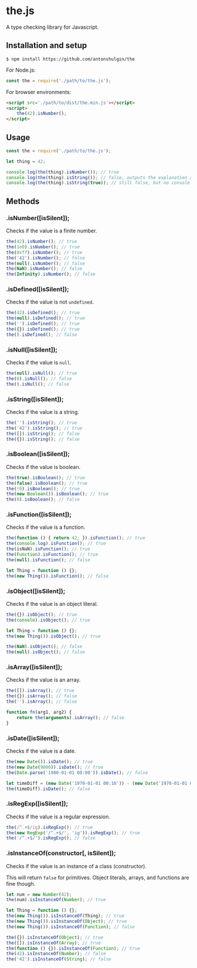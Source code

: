 # the.js

A type checking library for Javascript.

## Installation and setup

```shell
$ npm install https://github.com/antonshulgin/the
```

For Node.js:

```javascript
const the = require('./path/to/the.js');
```

For browser environments:

```html
<script src='./path/to/dist/the.min.js'></script>
<script>
	the(42).isNumber();
</script>
```

## Usage

```javascript
const the = require('./path/to/the.js');

let thing = 42;

console.log(the(thing).isNumber()); // true
console.log(the(thing).isString()); // false, outputs the explanation and stack trace to the console
console.log(the(thing).isString(true)); // still false, but no console output
```

## Methods

### .isNumber([isSilent]);

Checks if the value is a finite number.

```javascript
the(42).isNumber(); // true
the(1e0).isNumber(); // true
the(0xff).isNumber(); // true
the('42').isNumber(); // false
the(null).isNumber(); // false
the(NaN).isNumber(); // false
the(Infinity).isNumber(); // false
```

### .isDefined([isSilent]);

Checks if the value is not `undefined`.

```javascript
the(42).isDefined(); // true
the(null).isDefined(); // true
the('').isDefined(); // true
the({}).isDefined(); // true
the().isDefined(); // false
```

### .isNull([isSilent]);

Checks if the value is `null`.

```javascript
the(null).isNull(); // true
the(0).isNull(); // false
the().isNull(); // false
```

### .isString([isSilent]);

Checks if the value is a string.

```javascript
the('').isString(); // true
the('42').isString(); // true
the([]).isString(); // false
the({}).isString(); // false
```

### .isBoolean([isSilent]);

Checks if the value is boolean.

```javascript
the(true).isBoolean(); // true
the(false).isBoolean(); // true
the(!0).isBoolean(); // true
the(new Boolean()).isBoolean(); // true
the(0).isBoolean(); // false
```

### .isFunction([isSilent]);

Checks if the value is a function.

```javascript
the(function () { return 42; }).isFunction(); // true
the(console.log).isFunction(); // true
the(isNaN).isFunction(); // true
the(Function).isFunction(); // true
the(null).isFunction(); // false

let Thing = function () {};
the(new Thing()).isFunction(); // false
```

### .isObject([isSilent]);

Checks if the value is an object literal.

```javascript
the({}).isObject(); // true
the(console).isObject(); // true

let Thing = function () {};
the(new Thing()).isObject(); // true

the(NaN).isObject(); // false
the(null).isObject(); // false
```

### .isArray([isSilent]);

Checks if the value is an array.

```javascript
the([]).isArray(); // true
the({}).isArray(); // false
the('').isArray(); // false

function fn(arg1, arg2) {
	return the(arguments).isArray(); // false
}
```

### .isDate([isSilent]);

Checks if the value is a date.

```javascript
the(new Date()).isDate(); // true
the(new Date(9000)).isDate(); // true
the(Date.parse('1980-01-01 00:00')).isDate(); // false

let timeDiff = (new Date('1970-01-01 00:10')) - (new Date('1970-01-01 00:05'));
the(timeDiff).isDate(); // false
```

### .isRegExp([isSilent]);

Checks if the value is a regular expression.

```javascript
the(/^.+$/ig).isRegExp(); // true
the(new RegExp('/^.+$/', 'ig')).isRegExp(); // true
the('/^.+$/').isRegExp(); // false
```

### .isInstanceOf(constructor[, isSilent]);

Checks if the value is an instance of a class (constructor).

This will return `false` for primitives. Object literals, arrays, and functions are fine though.

```javascript
let num = new Number(42);
the(num).isInstanceOf(Number); // true

let Thing = function () {};
the(new Thing()).isInstanceOf(Thing); // true
the(new Thing()).isInstanceOf(Object); // true
the(new Thing()).isInstanceOf(Function); // false

the({}).isInstanceOf(Object); // true
the([]).isInstanceOf(Array); // true
the(function () {}).isInstanceOf(Function); // true
the(42).isInstanceOf(Number); // false
the('42').isInstanceOf(String); // false
```
